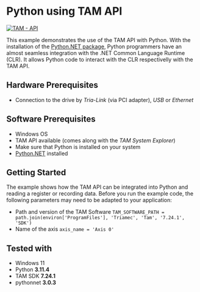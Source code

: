 # Python using TAM API

[![TAM - API](https://img.shields.io/static/v1?label=TAM&message=API&color=b51839)](https://www.triamec.com/en/tam-api.html)

This example demonstrates the use of the TAM API with Python.
With the installation of the [Python.NET package](https://pypi.org/project/pythonnet/), Python programmers have an almost seamless integration with the .NET Common Language Runtime (CLR).
It allows Python code to interact with the CLR respectivelly with the TAM API.

## Hardware Prerequisites
- Connection to the drive by *Tria-Link* (via PCI adapter), *USB* or *Ethernet*

## Software Prerequisites
- Windows OS
- TAM API available (comes along with the *TAM System Explorer*)
- Make sure that Python is installed on your system
- [Python.NET](https://pypi.org/project/pythonnet/) installed

## Getting Started
The example shows how the TAM API can be integrated into Python and reading a register or recording data.
Before you run the example code, the following parameters may need to be adapted to your application:
- Path and version of the TAM Software `TAM_SOFTWARE_PATH = path.join(environ['ProgramFiles'], 'Triamec', 'Tam', '7.24.1', 'SDK')`
- Name of the axis `axis_name = 'Axis 0'`

## Tested with
- Windows 11
- Python **3.11.4**
- TAM SDK **7.24.1**
- pythonnet **3.0.3**
